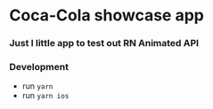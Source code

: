 # Coca-Cola showcase app

### Just I little app to test out RN Animated API

### Development

- run `yarn`
- run `yarn ios`
